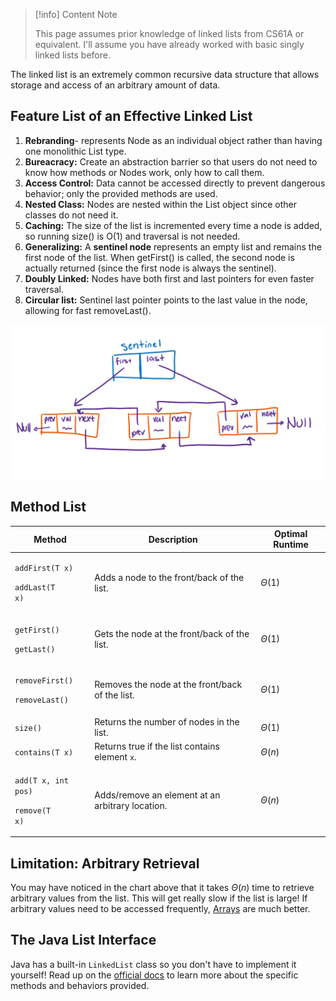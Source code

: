 
> [!info] Content Note
>
> This page assumes prior knowledge of linked lists from CS61A or equivalent. I'll assume you have already worked with basic singly linked lists before.


The linked list is an extremely common recursive data structure that allows storage and access of an arbitrary amount of data.

## Feature List of an Effective Linked List

1. **Rebranding**- represents Node as an individual object rather than having one monolithic List type.
2. **Bureacracy:** Create an abstraction barrier so that users do not need to know how methods or Nodes work, only how to call them.
3. **Access Control:** Data cannot be accessed directly to prevent dangerous behavior; only the provided methods are used.
4. **Nested Class:** Nodes are nested within the List object since other classes do not need it.
5. **Caching:** The size of the list is incremented every time a node is added, so running size() is O(1) and traversal is not needed.
6. **Generalizing:** A **sentinel node** represents an empty list and remains the first node of the list. When getFirst() is called, the second node is actually returned (since the first node is always the sentinel).
7. **Doubly Linked:** Nodes have both first and last pointers for even faster traversal.
8. **Circular list:** Sentinel last pointer points to the last value in the node, allowing for fast removeLast().

![An illustration of an effective linked list.](<../../img/assets/image (36).png>)

## Method List

| Method                                                               | Description                                      | Optimal Runtime |
| -------------------------------------------------------------------- | ------------------------------------------------ | --------------- |
| <p><code>addFirst(T x)</code></p><p><code>addLast(T x)</code></p>    | Adds a node to the front/back of the list.       | $\Theta(1)$   |
| <p><code>getFirst()</code></p><p><code>getLast()</code></p>          | Gets the node at the front/back of the list.     | $\Theta(1)$   |
| <p><code>removeFirst()</code></p><p><code>removeLast()</code></p>    | Removes the node at the front/back of the list.  | $\Theta(1)$   |
| `size()`                                                             | Returns the number of nodes in the list.         | $\Theta(1)$   |
| `contains(T x)`                                                      | Returns true if the list contains element `x`.   | $\Theta(n)$   |
| <p><code>add(T x, int pos)</code></p><p><code>remove(T x)</code></p> | Adds/remove an element at an arbitrary location. | $\Theta(n)$   |

## Limitation: Arbitrary Retrieval

You may have noticed in the chart above that it takes $\Theta(n)$  time to retrieve arbitrary values from the list. This will get really slow if the list is large! If arbitrary values need to be accessed frequently, [Arrays](arrays.md) are much better.

## The Java List Interface

Java has a built-in `LinkedList` class so you don't have to implement it yourself! Read up on the [official docs](https://docs.oracle.com/javase/8/docs/api/java/util/LinkedList.html/) to learn more about the specific methods and behaviors provided.

